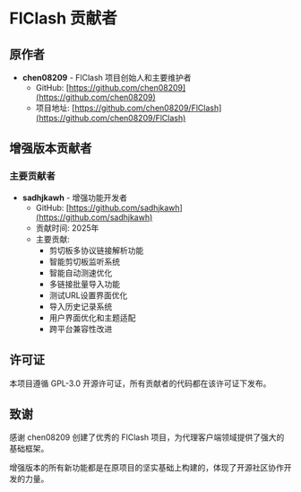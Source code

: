# FlClash 贡献者

## 原作者
- **chen08209** - FlClash 项目创始人和主要维护者
  - GitHub: [https://github.com/chen08209](https://github.com/chen08209)
  - 项目地址: [https://github.com/chen08209/FlClash](https://github.com/chen08209/FlClash)

## 增强版本贡献者

### 主要贡献者
- **sadhjkawh** - 增强功能开发者
  - GitHub: [https://github.com/sadhjkawh](https://github.com/sadhjkawh)
  - 贡献时间: 2025年
  - 主要贡献:
    - 剪切板多协议链接解析功能
    - 智能剪切板监听系统
    - 智能自动测速优化
    - 多链接批量导入功能
    - 测试URL设置界面优化
    - 导入历史记录系统
    - 用户界面优化和主题适配
    - 跨平台兼容性改进

## 许可证

本项目遵循 GPL-3.0 开源许可证，所有贡献者的代码都在该许可证下发布。

## 致谢

感谢 chen08209 创建了优秀的 FlClash 项目，为代理客户端领域提供了强大的基础框架。

增强版本的所有新功能都是在原项目的坚实基础上构建的，体现了开源社区协作开发的力量。 